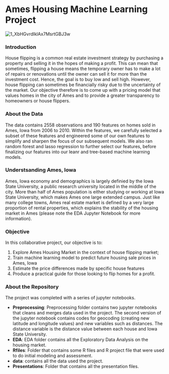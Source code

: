 # Ames Housing Machine Learning Project
![1_XbHGvrdlklAx7MsrtGBJ3w](https://user-images.githubusercontent.com/29543481/103142793-e3482080-46d7-11eb-8b8b-624a04af6106.jpeg)

### Introduction

House flipping is a common real estate investment strategy by purchasing a property and selling it in the hopes of making a profit. This can mean that sometimes, flipping a house means the temporary owner has to make a lot of repairs or renovations until the owner can sell it for more than the investment cost. Hence, the goal is to buy low and sell high. However, house flipping can sometimes be financially risky due to the uncertainty of the market. Our objective therefore is to come up with a pricing model that values homes in the city of Ames and to provide a greater transparency to homeowners or house flippers. 

### About the Data

The data contains 2558 observations and 190 features on homes sold in Ames, Iowa from 2006 to 2010. Within the features, we carefully selected a subset of these features and engineered some of our own features to simplify and sharpen the focus of our subsequent models. We also ran random forest and lasso regression to further select our features, before finalizing our features into our leanr and tree-based machine learning models. 

### Understsanding Ames, Iowa

Ames, Iowa economy and demographics is largely definied by the Iowa State University, a public research university located in the middle of the city. More than half of Ames population is either studying or working at Iowa State University, which makes Ames one large extended campus. Just like many college towns, Ames real estate market is defined by a very large proportion of rental properties, which explains the stability of the housing market in Ames (please note the EDA Jupyter Notebook for more information). 

### Objective

In this collaborative project, our objective is to: 
1. Explore Ames Housing Market in the context of house flipping market;
2. Train machine learning model to predict future housing sale prices in Ames, Iowa
3. Estimate the price differences made by specific house features 
4. Produce a practical guide for those looking to flip homes for a profit.


### About the Repository

The project was completed with a series of jupyter notebooks. 

- **Preprocessing**: Preprocessing folder contains two jupyter notebooks that cleans and merges data used in the project. The second version of the jupyter notebook contains codes for geocoding (creating new latitude and longitude values) and new variables such as distances. The distance variable is the distance value between each house and Iowa State University.
- **EDA**: EDA folder contains all the Exploratory Data Analysis on the housing market. 
- **Rfiles**: Folder that contains some R files and R project file that were used to do initial modeling and assessment.
- **data**: contains all the data used the project.
- **Presentations**: Folder that contains all the presentation files. 


